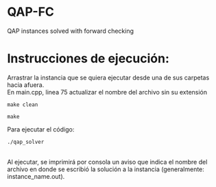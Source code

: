 # QAP-FC
 QAP instances solved with forward checking

 # Instrucciones de ejecución:

 Arrastrar la instancia que se quiera ejecutar desde una de sus carpetas hacia afuera.
 <br>
 En main.cpp, linea 75 actualizar el nombre del archivo sin su extensión
 <br>

 ```
 make clean
 ```
 ```
 make
 ```
 Para ejecutar el código:
```
./qap_solver
```
<br>
Al ejecutar, se imprimirá por consola un aviso que indica el nombre del archivo en donde se escribió la solución a la instancia (generalmente: instance_name.out).


